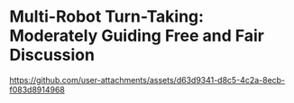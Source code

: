# Multi-Robot Turn-Taking: Moderately Guiding Free and Fair Discussion

https://github.com/user-attachments/assets/d63d9341-d8c5-4c2a-8ecb-f083d8914968




